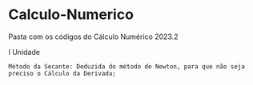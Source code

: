 # Calculo-Numerico
Pasta com os códigos do Cálculo Numérico 2023.2

I Unidade

    Método da Secante: Deduzida do método de Newton, para que não seja preciso o Cálculo da Derivada;
